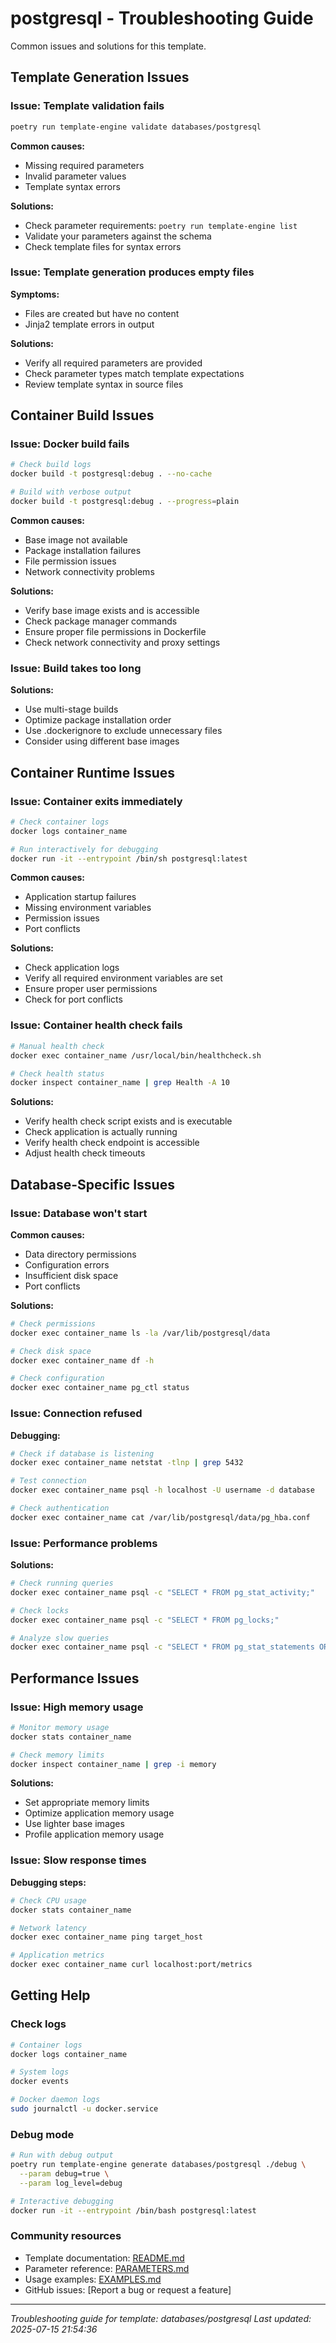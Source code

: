 # postgresql - Troubleshooting Guide

Common issues and solutions for this template.

## Template Generation Issues

### Issue: Template validation fails

```bash
poetry run template-engine validate databases/postgresql
```

**Common causes:**
- Missing required parameters
- Invalid parameter values
- Template syntax errors

**Solutions:**
- Check parameter requirements: `poetry run template-engine list`
- Validate your parameters against the schema
- Check template files for syntax errors

### Issue: Template generation produces empty files

**Symptoms:**
- Files are created but have no content
- Jinja2 template errors in output

**Solutions:**
- Verify all required parameters are provided
- Check parameter types match template expectations
- Review template syntax in source files

## Container Build Issues

### Issue: Docker build fails

```bash
# Check build logs
docker build -t postgresql:debug . --no-cache

# Build with verbose output
docker build -t postgresql:debug . --progress=plain
```

**Common causes:**
- Base image not available
- Package installation failures
- File permission issues
- Network connectivity problems

**Solutions:**
- Verify base image exists and is accessible
- Check package manager commands
- Ensure proper file permissions in Dockerfile
- Check network connectivity and proxy settings

### Issue: Build takes too long

**Solutions:**
- Use multi-stage builds
- Optimize package installation order
- Use .dockerignore to exclude unnecessary files
- Consider using different base images

## Container Runtime Issues

### Issue: Container exits immediately

```bash
# Check container logs
docker logs container_name

# Run interactively for debugging
docker run -it --entrypoint /bin/sh postgresql:latest
```

**Common causes:**
- Application startup failures
- Missing environment variables
- Permission issues
- Port conflicts

**Solutions:**
- Check application logs
- Verify all required environment variables are set
- Ensure proper user permissions
- Check for port conflicts

### Issue: Container health check fails

```bash
# Manual health check
docker exec container_name /usr/local/bin/healthcheck.sh

# Check health status
docker inspect container_name | grep Health -A 10
```

**Solutions:**
- Verify health check script exists and is executable
- Check application is actually running
- Verify health check endpoint is accessible
- Adjust health check timeouts


## Database-Specific Issues

### Issue: Database won't start

**Common causes:**
- Data directory permissions
- Configuration errors
- Insufficient disk space
- Port conflicts

**Solutions:**
```bash
# Check permissions
docker exec container_name ls -la /var/lib/postgresql/data

# Check disk space
docker exec container_name df -h

# Check configuration
docker exec container_name pg_ctl status
```

### Issue: Connection refused

**Debugging:**
```bash
# Check if database is listening
docker exec container_name netstat -tlnp | grep 5432

# Test connection
docker exec container_name psql -h localhost -U username -d database

# Check authentication
docker exec container_name cat /var/lib/postgresql/data/pg_hba.conf
```

### Issue: Performance problems

**Solutions:**
```bash
# Check running queries
docker exec container_name psql -c "SELECT * FROM pg_stat_activity;"

# Check locks
docker exec container_name psql -c "SELECT * FROM pg_locks;"

# Analyze slow queries
docker exec container_name psql -c "SELECT * FROM pg_stat_statements ORDER BY total_time DESC;"
```

## Performance Issues

### Issue: High memory usage

```bash
# Monitor memory usage
docker stats container_name

# Check memory limits
docker inspect container_name | grep -i memory
```

**Solutions:**
- Set appropriate memory limits
- Optimize application memory usage
- Use lighter base images
- Profile application memory usage

### Issue: Slow response times

**Debugging steps:**
```bash
# Check CPU usage
docker stats container_name

# Network latency
docker exec container_name ping target_host

# Application metrics
docker exec container_name curl localhost:port/metrics
```

## Getting Help

### Check logs
```bash
# Container logs
docker logs container_name

# System logs
docker events

# Docker daemon logs
sudo journalctl -u docker.service
```

### Debug mode
```bash
# Run with debug output
poetry run template-engine generate databases/postgresql ./debug \
  --param debug=true \
  --param log_level=debug

# Interactive debugging
docker run -it --entrypoint /bin/bash postgresql:latest
```

### Community resources
- Template documentation: [README.md](README.md)
- Parameter reference: [PARAMETERS.md](PARAMETERS.md)
- Usage examples: [EXAMPLES.md](EXAMPLES.md)
- GitHub issues: [Report a bug or request a feature]

---

*Troubleshooting guide for template: databases/postgresql*
*Last updated: 2025-07-15 21:54:36*
